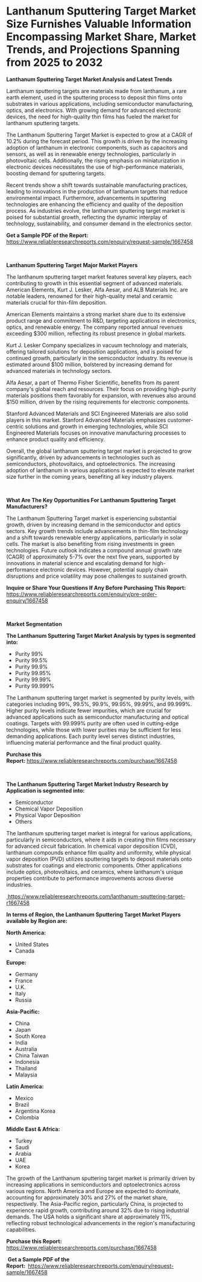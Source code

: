 <p><h1>Lanthanum Sputtering Target Market Size Furnishes Valuable Information Encompassing Market Share, Market Trends, and Projections Spanning from 2025 to 2032</h1></p><p><strong>Lanthanum Sputtering Target Market Analysis and Latest Trends</strong></p>
<p><p>Lanthanum sputtering targets are materials made from lanthanum, a rare earth element, used in the sputtering process to deposit thin films onto substrates in various applications, including semiconductor manufacturing, optics, and electronics. With growing demand for advanced electronic devices, the need for high-quality thin films has fueled the market for lanthanum sputtering targets.</p><p>The Lanthanum Sputtering Target Market is expected to grow at a CAGR of 10.2% during the forecast period. This growth is driven by the increasing adoption of lanthanum in electronic components, such as capacitors and sensors, as well as in renewable energy technologies, particularly in photovoltaic cells. Additionally, the rising emphasis on miniaturization in electronic devices necessitates the use of high-performance materials, boosting demand for sputtering targets.</p><p>Recent trends show a shift towards sustainable manufacturing practices, leading to innovations in the production of lanthanum targets that reduce environmental impact. Furthermore, advancements in sputtering technologies are enhancing the efficiency and quality of the deposition process. As industries evolve, the lanthanum sputtering target market is poised for substantial growth, reflecting the dynamic interplay of technology, sustainability, and consumer demand in the electronics sector.</p></p>
<p><strong>Get a Sample PDF of the Report:&nbsp;</strong> <a href="https://www.reliableresearchreports.com/enquiry/request-sample/1667458?utm_campaign=3533&utm_medium=2&utm_source=Github&utm_content=ia&utm_term=18042025&utm_id=lanthanum-sputtering-target">https://www.reliableresearchreports.com/enquiry/request-sample/1667458</a></p>
<p>&nbsp;</p>
<p><strong>Lanthanum Sputtering Target Major Market Players</strong></p>
<p><p>The lanthanum sputtering target market features several key players, each contributing to growth in this essential segment of advanced materials. American Elements, Kurt J. Lesker, Alfa Aesar, and ALB Materials Inc. are notable leaders, renowned for their high-quality metal and ceramic materials crucial for thin-film deposition.</p><p>American Elements maintains a strong market share due to its extensive product range and commitment to R&D, targeting applications in electronics, optics, and renewable energy. The company reported annual revenues exceeding $300 million, reflecting its robust presence in global markets.</p><p>Kurt J. Lesker Company specializes in vacuum technology and materials, offering tailored solutions for deposition applications, and is poised for continued growth, particularly in the semiconductor industry. Its revenue is estimated around $100 million, bolstered by increasing demand for advanced materials in technology sectors.</p><p>Alfa Aesar, a part of Thermo Fisher Scientific, benefits from its parent company's global reach and resources. Their focus on providing high-purity materials positions them favorably for expansion, with revenues also around $150 million, driven by the rising requirements for electronic components.</p><p>Stanford Advanced Materials and SCI Engineered Materials are also solid players in this market. Stanford Advanced Materials emphasizes customer-centric solutions and growth in emerging technologies, while SCI Engineered Materials focuses on innovative manufacturing processes to enhance product quality and efficiency.</p><p>Overall, the global lanthanum sputtering target market is projected to grow significantly, driven by advancements in technologies such as semiconductors, photovoltaics, and optoelectronics. The increasing adoption of lanthanum in various applications is expected to elevate market size further in the coming years, benefiting all key industry players.</p></p>
<p>&nbsp;</p>
<p><strong>What Are The Key Opportunities For Lanthanum Sputtering Target Manufacturers?</strong></p>
<p><p>The Lanthanum Sputtering Target market is experiencing substantial growth, driven by increasing demand in the semiconductor and optics sectors. Key growth trends include advancements in thin-film technology and a shift towards renewable energy applications, particularly in solar cells. The market is also benefiting from rising investments in green technologies. Future outlook indicates a compound annual growth rate (CAGR) of approximately 5-7% over the next five years, supported by innovations in material science and escalating demand for high-performance electronic devices. However, potential supply chain disruptions and price volatility may pose challenges to sustained growth.</p></p>
<p><strong>Inquire or Share Your Questions If Any Before Purchasing This Report:</strong> <a href="https://www.reliableresearchreports.com/enquiry/pre-order-enquiry/1667458?utm_campaign=3533&utm_medium=2&utm_source=Github&utm_content=ia&utm_term=18042025&utm_id=lanthanum-sputtering-target">https://www.reliableresearchreports.com/enquiry/pre-order-enquiry/1667458</a></p>
<p>&nbsp;</p>
<p><strong>Market Segmentation</strong></p>
<p><strong>The Lanthanum Sputtering Target Market Analysis by types is segmented into:</strong></p>
<p><ul><li>Purity 99%</li><li>Purity 99.5%</li><li>Purity 99.9%</li><li>Purity 99.95%</li><li>Purity 99.99%</li><li>Purity 99.999%</li></ul></p>
<p><p>The Lanthanum sputtering target market is segmented by purity levels, with categories including 99%, 99.5%, 99.9%, 99.95%, 99.99%, and 99.999%. Higher purity levels indicate fewer impurities, which are crucial for advanced applications such as semiconductor manufacturing and optical coatings. Targets with 99.999% purity are often used in cutting-edge technologies, while those with lower purities may be sufficient for less demanding applications. Each purity level serves distinct industries, influencing material performance and the final product quality.</p></p>
<p><strong>Purchase this Report:&nbsp;</strong><a href="https://www.reliableresearchreports.com/purchase/1667458?utm_campaign=3533&utm_medium=2&utm_source=Github&utm_content=ia&utm_term=18042025&utm_id=lanthanum-sputtering-target">https://www.reliableresearchreports.com/purchase/1667458</a></p>
<p>&nbsp;</p>
<p><strong>The Lanthanum Sputtering Target Market Industry Research by Application is segmented into:</strong></p>
<p><ul><li>Semiconductor</li><li>Chemical Vapor Deposition</li><li>Physical Vapor Deposition</li><li>Others</li></ul></p>
<p><p>The lanthanum sputtering target market is integral for various applications, particularly in semiconductors, where it aids in creating thin films necessary for advanced circuit fabrication. In chemical vapor deposition (CVD), lanthanum compounds enhance film quality and uniformity, while physical vapor deposition (PVD) utilizes sputtering targets to deposit materials onto substrates for coatings and electronic components. Other applications include optics, photovoltaics, and ceramics, where lanthanum's unique properties contribute to performance improvements across diverse industries.</p></p>
<p><a href="https://www.reliableresearchreports.com/lanthanum-sputtering-target-r1667458?utm_campaign=3533&utm_medium=2&utm_source=Github&utm_content=ia&utm_term=18042025&utm_id=lanthanum-sputtering-target">&nbsp;https://www.reliableresearchreports.com/lanthanum-sputtering-target-r1667458</a></p>
<p><strong>In terms of Region, the Lanthanum Sputtering Target Market Players available by Region are:</strong></p>
<p>
    <p> <strong> North America: </strong>
        <ul>
            <li>United States</li>
            <li>Canada</li>
        </ul>
        </p> 
    <p> <strong> Europe: </strong>
        <ul>
            <li>Germany</li>
            <li>France</li>
            <li>U.K.</li>
            <li>Italy</li>
            <li>Russia</li>
        </ul>
        </p> 
    <p> <strong> Asia-Pacific: </strong>
        <ul>
            <li>China</li>
            <li>Japan</li>
            <li>South Korea</li>
            <li>India</li>
            <li>Australia</li>
            <li>China Taiwan</li>
            <li>Indonesia</li>
            <li>Thailand</li>
            <li>Malaysia</li>
        </ul>
        </p> 
    <p> <strong> Latin America: </strong>
        <ul>
            <li>Mexico</li>
            <li>Brazil</li>
            <li>Argentina Korea</li>
            <li>Colombia</li>
        </ul>
        </p> 
    <p> <strong> Middle East & Africa: </strong>
        <ul>
            <li>Turkey</li>
            <li>Saudi</li>
            <li>Arabia</li>
            <li>UAE</li>
            <li>Korea</li>
        </ul>
    </p>
    </p>
<p><p>The growth of the Lanthanum sputtering target market is primarily driven by increasing applications in semiconductors and optoelectronics across various regions. North America and Europe are expected to dominate, accounting for approximately 30% and 27% of the market share, respectively. The Asia-Pacific region, particularly China, is projected to experience rapid growth, contributing around 32% due to rising industrial demands. The USA holds a significant share at approximately 11%, reflecting robust technological advancements in the region's manufacturing capabilities.</p></p>
<p><strong>Purchase this Report: </strong><a href="https://www.reliableresearchreports.com/purchase/1667458?utm_campaign=3533&utm_medium=2&utm_source=Github&utm_content=ia&utm_term=18042025&utm_id=lanthanum-sputtering-target">https://www.reliableresearchreports.com/purchase/1667458</a></p>
<p>&nbsp;<strong>Get a Sample PDF of the Report:&nbsp;&nbsp;</strong><a href="https://www.reliableresearchreports.com/enquiry/request-sample/1667458?utm_campaign=3533&utm_medium=2&utm_source=Github&utm_content=ia&utm_term=18042025&utm_id=lanthanum-sputtering-target">https://www.reliableresearchreports.com/enquiry/request-sample/1667458</a></p>
<p><strong></strong></p>
<p><p></p><p></p><p></p></p>